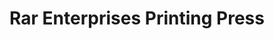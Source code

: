 ---
title: "Rar Enterprises Printing Press"
url: /mandi-hp/rar-enterprises-printing-press/
shop: Schreibwaren
---